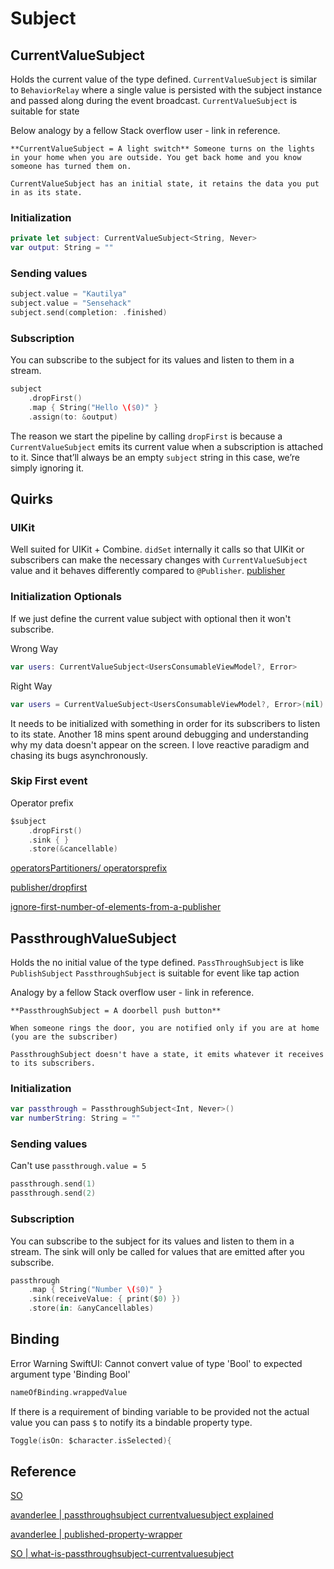 # Subject

## CurrentValueSubject

Holds the current value of the type defined. 
`CurrentValueSubject` is similar to `BehaviorRelay` where a single value is persisted with the subject instance and passed along during the event broadcast.
`CurrentValueSubject` is suitable for state

Below analogy by a fellow Stack overflow user - link in reference.

```text
**CurrentValueSubject = A light switch** Someone turns on the lights in your home when you are outside. You get back home and you know someone has turned them on.

CurrentValueSubject has an initial state, it retains the data you put in as its state.
```

### Initialization 

```swift
private let subject: CurrentValueSubject<String, Never>
var output: String = ""
```

### Sending values

```swift
subject.value = "Kautilya"
subject.value = "Sensehack"
subject.send(completion: .finished)
```

### Subscription

You can subscribe to the subject for its values and listen to them in a stream.

```swift
subject
	.dropFirst()
	.map { String("Hello \($0)" }
	.assign(to: &output)
```

The reason we start the pipeline by calling `dropFirst` is because a `CurrentValueSubject` emits its current value when a subscription is attached to it. Since that’ll always be an empty `subject` string in this case, we’re simply ignoring it.

## Quirks

### UIKit

Well suited for UIKit + Combine.
`didSet` internally it calls so that UIKit or subscribers can make the necessary changes with `CurrentValueSubject` value and it behaves differently compared to `@Publisher`. [publisher](publisher.md)

### Initialization Optionals

If we just define the current value subject with optional then it won't subscribe. 

Wrong Way
```swift
var users: CurrentValueSubject<UsersConsumableViewModel?, Error>
```

Right Way
```swift
var users = CurrentValueSubject<UsersConsumableViewModel?, Error>(nil)
```

It needs to be initialized with something in order for its subscribers to listen to its state. Another 18 mins spent around debugging and understanding why my data doesn't appear on the screen.
I love reactive paradigm and chasing its bugs asynchronously.


### Skip First event
Operator prefix 

```swift
$subject
	.dropFirst()
	.sink { }
	.store(&cancellable)
```

[operatorsPartitioners/ operatorsprefix](https://www.apeth.com/UnderstandingCombine/operators/operatorsPartitioners/operatorsprefix.html)

[publisher/dropfirst](https://developer.apple.com/documentation/combine/publisher/dropfirst(_:))

[ignore-first-number-of-elements-from-a-publisher](https://www.donnywals.com/ignore-first-number-of-elements-from-a-publisher-in-combine/)

## PassthroughValueSubject

Holds the no initial value of the type defined. 
`PassThroughSubject` is like `PublishSubject` 
`PassthroughSubject` is suitable for event like tap action

Analogy by a fellow Stack overflow user - link in reference.

```text
**PassthroughSubject = A doorbell push button**

When someone rings the door, you are notified only if you are at home (you are the subscriber)

PassthroughSubject doesn't have a state, it emits whatever it receives to its subscribers.
```


### Initialization

```swift
var passthrough = PassthroughSubject<Int, Never>()
var numberString: String = ""
```
### Sending values
Can't use `passthrough.value = 5` 

```swift
passthrough.send(1)
passthrough.send(2)
```

### Subscription

You can subscribe to the subject for its values and listen to them in a stream.
The sink will only be called for values that are emitted after you subscribe.

```swift
passthrough
	.map { String("Number \($0)" }
	.sink(receiveValue: { print($0) })
	.store(in: &anyCancellables)
```



## Binding 

Error Warning
SwiftUI: Cannot convert value of type 'Bool' to expected argument type 'Binding Bool'
```swift
nameOfBinding.wrappedValue
```


If there is a requirement of binding variable to be provided not the actual value you can pass `$` to notify its a bindable property type.

```swift
Toggle(isOn: $character.isSelected){
```
## Reference

[SO](https://stackoverflow.com/a/63404168/5177704)

[avanderlee | passthroughsubject currentvaluesubject explained](https://www.avanderlee.com/combine/passthroughsubject-currentvaluesubject-explained/)

[avanderlee | published-property-wrapper](https://www.avanderlee.com/swiftui/published-property-wrapper/)

[SO | what-is-passthroughsubject-currentvaluesubject](https://stackoverflow.com/questions/60482737/what-is-passthroughsubject-currentvaluesubject/63404168#63404168)
